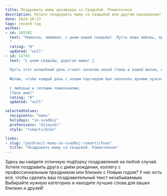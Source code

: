 ```yaml
---
title: Поздравить маму дизайнера со Свадьбой. Романтичное
description: Хотите поздравить маму со Свадьбой или другим праздником? Наш ИИ создаст незабываемое поздравление, а вы обязательно выделитесь среди других.  
date: 2024-10-27
tags: second tag
wishes:
- id: 105581
  text: "Мамочка, любимая, с днем вашей свадьбы!  Пусть ваша любовь, яркая и неповторимая, как лучшие дизайнерские шедевры, будет вечной и вдохновляющей.  Желаю вам океана счастья, нежности и бесконечного семейного благополучия!  Пусть каждый день вашей совместной жизни будет полон красоты, гармонии и радости!
  "
  rating: "0"
  updated: "null"
- id: 12783
  text: "С днем свадьбы, дорогая мама! 💐
  
  Пусть этот волшебный день станет началом новой главы в вашей жизни, наполненной любовью, взаимопониманием и творческими вдохновениями. Как дизайнер, ты всегда видишь мир через призму красоты и гармонии, и сегодня твоя свадьба – это шедевр, созданный твоими руками и сердцем.
  
  Желаю, чтобы каждый день с новым партнером был наполнен яркими красками и нежными оттенками, чтобы ваши сердца были связаны не только обручальными кольцами, но и бесконечной симфонией любви.
  
  С любовью и теплыми пожеланиями,
  [Твое имя]"
  rating: "0"
  updated: "null"

selectedValues:
  recipients: "mamu"
  holidays: "so-svadboj"
  professions: "dizayner"
  style: "romantichnoe"

links:
- slug: "pozdravit-mamu-so-svadboj-romantichnoe"
  title: "Поздравить маму со Свадьбой. Романтичное"
---
```


Здесь вы найдете отличную подборку поздравлений на любой случай.
Хотите поздравить друга с днём рождения, коллегу с профессиональным праздником или близких с Новым годом? У нас есть всё, чтобы сделать ваш поздравительный текст незабываемым. Выбирайте нужную категорию и находите лучшие слова для ваших близких и друзей!
